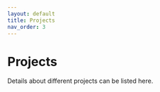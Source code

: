 ```yaml
---
layout: default
title: Projects
nav_order: 3
---
```


# Projects
Details about different projects can be listed here.

